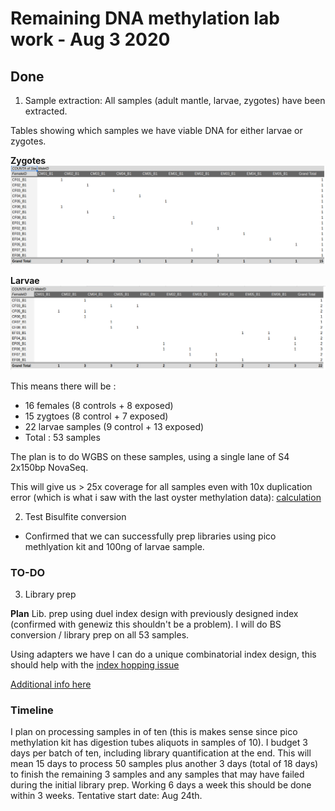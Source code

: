 # Remaining DNA methylation lab work - Aug 3 2020

## Done

1) Sample extraction:
All samples (adult mantle, larvae, zygotes) have been extracted. 

Tables showing which samples we have viable DNA for either larvae or zygotes. 

**Zygotes**
![](https://github.com/epigeneticstoocean/2018OAExp_larvae/blob/master/notebook/img/ValidZygoteExtraction.png)

**Larvae**
![](https://github.com/epigeneticstoocean/2018OAExp_larvae/blob/master/notebook/img/ValidLarvaeExtraction.png)


This means there will be :
* 16 females (8 controls + 8 exposed)
* 15 zygtoes (8 control + 7 exposed)
* 22 larvae samples (9 control + 13 exposed)
* Total : 53 samples

The plan is to do WGBS on these samples, using a single lane of S4 2x150bp NovaSeq. 

This will give us > 25x coverage for all samples even with 10x duplication error (which is what i saw with the last oyster methylation data):
[calculation](https://github.com/epigeneticstoocean/2018OAExp_larvae/blob/master/notebook/20191112_illuminaCostCalSummary.md)

2) Test Bisulfite conversion
  
  * Confirmed that we can successfully prep libraries using pico methlyation kit and 100ng of larvae sample.

### TO-DO

3) Library prep 

**Plan** Lib. prep using duel index design with previously designed index (confirmed with genewiz this shouldn't be a problem). I will do BS conversion / library prep on all 53 samples. 

Using adapters we have I can do a unique combinatorial index design, this should help with the [index hopping issue](https://support.illumina.com/bulletins/2017/08/recommended-strategies-for-unique-dual-index-designs.html)

[Additional info here](https://www.illumina.com/content/dam/illumina-marketing/documents/products/whitepapers/index-hopping-white-paper-770-2017-004.pdf)

### Timeline

I plan on processing samples in of ten (this is makes sense since pico methylation kit has digestion tubes aliquots in samples of 10). I budget 3 days per batch of ten, including library quantification at the end. This will mean 15 days to process 50 samples plus another 3 days (total of 18 days) to finish the remaining 3 samples and any samples that may have failed during the initial library prep. Working 6 days a week this should be done within 3 weeks. Tentative start date: Aug 24th.
